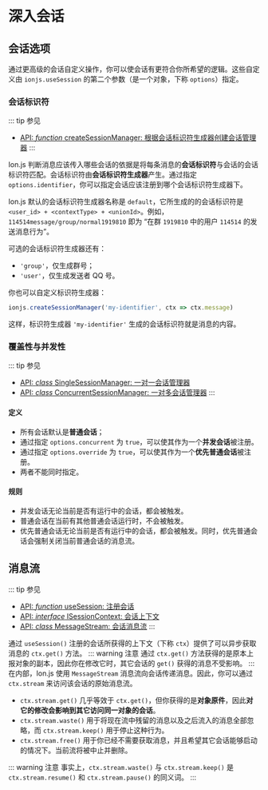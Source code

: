 # 深入会话

## 会话选项
通过更高级的会话自定义操作，你可以使会话有更符合你所希望的逻辑。这些自定义由 `ionjs.useSession` 的第二个参数（是一个对象，下称 `options`）指定。

### 会话标识符
::: tip 参见
- [API: *function* createSessionManager: 根据会话标识符生成器创建会话管理器](/api/functions.html#createsessionmanager)
:::

Ion.js 判断消息应该传入哪些会话的依据是将每条消息的**会话标识符**与会话的会话标识符匹配。会话标识符由**会话标识符生成器**产生。通过指定 `options.identifier`，你可以指定会话应该注册到哪个会话标识符生成器下。

Ion.js 默认的会话标识符生成器名称是 `default`，它所生成的的会话标识符是`<user_id> + <contextType> + <unionId>`。例如，`114514message/group/normal1919810` 即为 “在群 `1919810` 中的用户 `114514` 的发送消息行为”。

可选的会话标识符生成器还有：
- `'group'`，仅生成群号；
- `'user'`，仅生成发送者 QQ 号。

你也可以自定义标识符生成器：
```js
ionjs.createSessionManager('my-identifier', ctx => ctx.message)
```
这样，标识符生成器 `'my-identifier'` 生成的会话标识符就是消息的内容。

### 覆盖性与并发性
::: tip 参见
- [API: *class* SingleSessionManager: 一对一会话管理器](/api/classes.html#singlesessionmanager)
- [API: *class* ConcurrentSessionManager: 一对多会话管理器](/api/classes.html#concurrentsessionmanager)
:::

#### 定义
- 所有会话默认是**普通会话**；
- 通过指定 `options.concurrent` 为 `true`，可以使其作为一个**并发会话**被注册。
- 通过指定 `options.override` 为 `true`，可以使其作为一个**优先普通会话**被注册。
- 两者不能同时指定。

#### 规则
- 并发会话无论当前是否有运行中的会话，都会被触发。
- 普通会话在当前有其他普通会话运行时，不会被触发。
- 优先普通会话无论当前是否有运行中的会话，都会被触发。同时，优先普通会话会强制关闭当前普通会话的消息流。

## 消息流
::: tip 参见
- [API: *function* useSession: 注册会话](/api/functions.html#usesession)
- [API: *interface* ISessionContext: 会话上下文](/api/interfaces.html#isessioncontext)
- [API: *class* MessageStream: 会话消息流](/api/classes.html#messagestream)
:::

通过 `useSession()` 注册的会话所获得的上下文（下称 `ctx`）提供了可以异步获取消息的 `ctx.get()` 方法。
::: warning 注意
通过 `ctx.get()` 方法获得的是原本上报对象的副本，因此你在修改它时，其它会话的 `get()` 获得的消息不受影响。
:::
在内部，Ion.js 使用 `MessageStream` 消息流向会话传递消息。因此，你可以通过 `ctx.stream` 来访问该会话的原始消息流。

- `ctx.stream.get()` 几乎等效于 `ctx.get()`，但你获得的是**对象原件**，因此**对它的修改会影响到其它访问同一对象的会话**。
- `ctx.stream.waste()` 用于将现在流中残留的消息以及之后流入的消息全部忽略，而 `ctx.stream.keep()` 用于停止这种行为。
- `ctx.stream.free()` 用于你已经不需要获取消息，并且希望其它会话能够启动的情况下。当前流将被中止并删除。

::: warning 注意
事实上，`ctx.stream.waste()` 与 `ctx.stream.keep()` 是 `ctx.stream.resume()` 和 `ctx.stream.pause()` 的同义词。
:::
